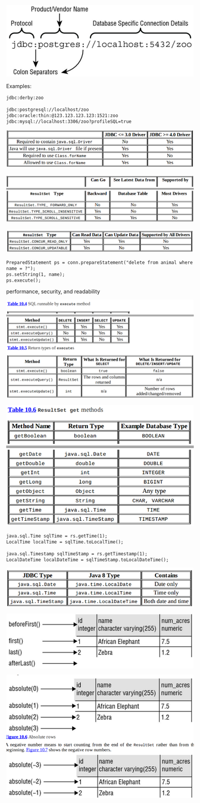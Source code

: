 ![Connection URL](connection_url.png)

Examples:
```
jdbc:derby:zoo

jdbc:postgresql://localhost/zoo
jdbc:oracle:thin:@123.123.123.123:1521:zoo
jdbc:mysql://localhost:3306/zoo?profileSQL=true
```
![JDBC3 vs JDBC4](jdbc3_vs_jdbc4.png)

![ResultSet Types](resultset_types.png)

![ResultSet Types](resultset_types_concurent.png)

```
PreparedStatement ps = conn.prepareStatement("delete from animal where name = ?");
ps.setString(1, name);
ps.execute();
```
performance, security, and readability

![Execute Methods](executes.png)

![ResultSet Methods](resultset.png)

```
java.sql.Time sqlTime = rs.getTime(1);
LocalTime localTime = sqlTime.toLocalTime();

java.sql.Timestamp sqlTimeStamp = rs.getTimestamp(1);
LocalDateTime localDateTime = sqlTimeStamp.toLocalDateTime();
```

![JDBC date and time types](jdbc_sql_time.png)

![Scrolling Methods](scrolling_methods.png)

![Absolute method](absolute.png)